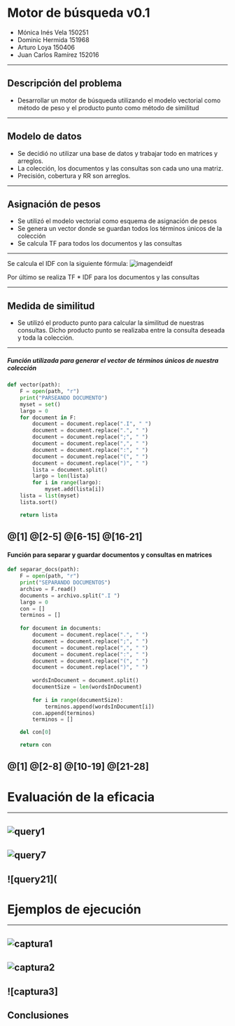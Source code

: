 # Motor de búsqueda v0.1

- Mónica Inés Vela     150251
- Dominic Hermida      151968
- Arturo Loya          150406
- Juan Carlos Ramírez	 152016

---

## Descripción del problema

- Desarrollar un motor de búsqueda utilizando el modelo vectorial como método de peso y el producto punto como método de similitud

---

## Modelo de datos

- Se decidió no utilizar una base de datos y trabajar todo en matrices y arreglos.
- La colección, los documentos y las consultas son cada uno una matriz.
- Precisión, cobertura y RR son arreglos.

---

## Asignación de pesos

- Se utilizó el modelo vectorial como esquema de asignación de pesos
- Se genera un vector donde se guardan todos los términos únicos de la colección
- Se calcula TF para todos los documentos y las consultas

---

Se calcula el IDF con la siguiente fórmula: 
![imagendeidf](https://raw.githubusercontent.com/monicavelaje/BuscadorRI/master/idf.PNG)

Por último se realiza TF * IDF para los documentos y las consultas

---

## Medida de similitud

- Se utilizó el producto punto para calcular la similitud de nuestras consultas. Dicho producto punto se realizaba entre la consulta deseada y toda la colección.

---

##### Función utilizada para generar el vector de términos únicos de nuestra colección

```python
def vector(path):
    F = open(path, "r")
    print("PARSEANDO DOCUMENTO")
    myset = set()
    largo = 0
    for document in F:
        document = document.replace(".I", " ")
        document = document.replace(".", " ")
        document = document.replace(";", " ")
        document = document.replace(",", " ")
        document = document.replace(":", " ")
        document = document.replace("(", " ")
        document = document.replace(")", " ")
        lista = document.split()
        largo = len(lista)
        for i in range(largo):
            myset.add(lista[i])
    lista = list(myset)
    lista.sort()

    return lista
  ``` 
  @[1]
  @[2-5]
  @[6-15]
  @[16-21]
---
#### Función para separar y guardar documentos y consultas en matrices

```python
def separar_docs(path):
    F = open(path, "r")
    print("SEPARANDO DOCUMENTOS")
    archivo = F.read()
    documents = archivo.split(".I ")
    largo = 0
    con = []
    terminos = []
    
    for document in documents:
        document = document.replace(".", " ")
        document = document.replace(";", " ")
        document = document.replace(",", " ")
        document = document.replace(":", " ")
        document = document.replace("(", " ")
        document = document.replace(")", " ")
       
        wordsInDocument = document.split()
        documentSize = len(wordsInDocument)      
       
        for i in range(documentSize):
            terminos.append(wordsInDocument[i])
        con.append(terminos)
        terminos = []

    del con[0]

    return con 
```
@[1]
@[2-8]
@[10-19]
@[21-28]
---
# Evaluación de la eficacia
---
![query1](https://raw.githubusercontent.com/monicavelaje/BuscadorRI/master/Query1.jpeg)
---
![query7](https://raw.githubusercontent.com/monicavelaje/BuscadorRI/master/Query7.jpeg)
---
![query21](
---
# Ejemplos de ejecución
---
![captura1](https://raw.githubusercontent.com/monicavelaje/BuscadorRI/master/Captura1.PNG)
---
![captura2](https://raw.githubusercontent.com/monicavelaje/BuscadorRI/master/Captura2.PNG)
---
![captura3]
---
## Conclusiones
